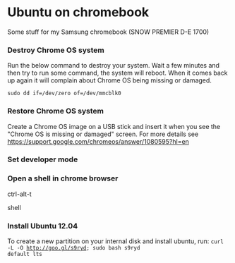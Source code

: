 Ubuntu on chromebook
====================
Some stuff for my Samsung chromebook (SNOW PREMIER D-E 1700)

### Destroy Chrome OS system
Run the below command to destroy your system. Wait a few minutes and then try to run some command, the system will reboot. When it comes back up again it will complain about Chrome OS being missing or damaged.

<code>sudo dd if=/dev/zero of=/dev/mmcblk0</code>

### Restore Chrome OS system
Create a Chrome OS image on a USB stick and insert it when you see the "Chrome OS is missing or damaged" screen. For more details see https://support.google.com/chromeos/answer/1080595?hl=en

### Set developer mode

### Open a shell in chrome browser
ctrl-alt-t

shell

### Install Ubuntu 12.04
To create a new partition on your internal disk and install ubuntu, run: <code>curl -L -O http://goo.gl/s9ryd; sudo bash s9ryd default lts</code>

